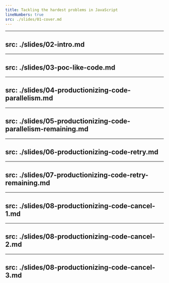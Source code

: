 ```yaml
---
title: Tackling the hardest problems in JavaScript
lineNumbers: true
src: ./slides/01-cover.md
---
```


---
src: ./slides/02-intro.md
---

---
src: ./slides/03-poc-like-code.md
---

---
src: ./slides/04-productionizing-code-parallelism.md
---

---
src: ./slides/05-productionizing-code-parallelism-remaining.md
---

---
src: ./slides/06-productionizing-code-retry.md
---

---
src: ./slides/07-productionizing-code-retry-remaining.md
---

---
src: ./slides/08-productionizing-code-cancel-1.md
---

---
src: ./slides/08-productionizing-code-cancel-2.md
---

---
src: ./slides/08-productionizing-code-cancel-3.md
---
